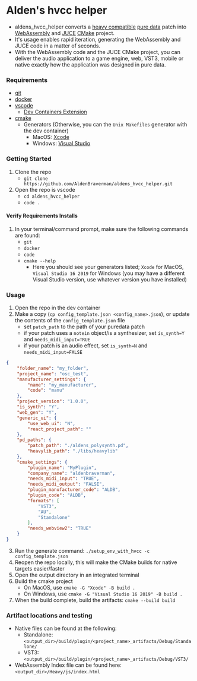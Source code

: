 # Alden's hvcc helper
- aldens_hvcc_helper converts a [heavy compatible](https://wasted-audio.github.io/hvcc/) [pure data](https://puredata.info/) patch into [WebAssembly](https://emscripten.org/) and [JUCE](https://juce.com/) [CMake](https://cmake.org/) project.
- It's usage enables rapid iteration, generating the WebAssembly and JUCE code in a matter of seconds.
- With the WebAssembly code and the JUCE CMake project, you can deliver the audio application to a game engine, web, VST3, mobile or native exactly how the application was designed in pure data.
### Requirements
- [git](https://git-scm.com/downloads)
- [docker](https://www.docker.com/)
- [vscode](https://code.visualstudio.com/)
	- [Dev Containers Extension](https://marketplace.visualstudio.com/items?itemName=ms-vscode-remote.remote-containers)
- [cmake]()
	- Generators (Otherwise, you can the `Unix Makefiles` generator with the dev container)
		- MacOS: [Xcode]()
		- Windows: [Visual Studio]()
### Getting Started
1. Clone the repo
	- `git clone https://github.com/AldenBraverman/aldens_hvcc_helper.git`
2. Open the repo is vscode
	- `cd aldens_hvcc_helper`
	- `code .`
#### Verify Requirements Installs
1. In your terminal/command prompt, make sure the following commands are found:
	- `git`
	- `docker`
	- `code`
	- `cmake --help`
		- Here you should see your generators listed; `Xcode` for MacOS, `Visual Studio 16 2019` for Windows (you may have a different Visual Studio version, use whatever version you have installed)
### Usage
1. Open the repo in the dev container
2. Make a copy (`cp config_template.json <config_name>.json`), or update the contents of the `config_template.json` file
	  - set `patch_path` to the path of your puredata patch
	  - if your patch uses a `notein` object/is a synthesizer, set `is_synth=Y` and `needs_midi_input=TRUE` 
	  - if your patch is an audio effect, set `is_synth=N` and `needs_midi_input=FALSE`
```json
{
	"folder_name": "my_folder",
	"project_name": "osc_test",
	"manufacturer_settings": {
		"name": "my_manufacturer",
		"code": "manu"
	},
	"project_version": "1.0.0",
	"is_synth": "Y",
	"web_gen": "Y",
	"generic_ui": {
		"use_web_ui": "N",
		"react_project_path": ""
	},
	"pd_paths": {
		"patch_path": "./aldens_polysynth.pd",
		"heavylib_path": "./libs/heavylib"
	},
	"cmake_settings": {
		"plugin_name": "MyPlugin",
		"company_name": "aldenbraverman",
		"needs_midi_input": "TRUE",
		"needs_midi_output": "FALSE",
		"plugin_manufacturer_code": "ALDB",
		"plugin_code": "ALDB",
		"formats": [
			"VST3",
			"AU",
			"Standalone"
		],
		"needs_webview2": "TRUE"
	}
}
```
3. Run the generate command: `./setup_env_with_hvcc -c config_template.json`
4. Reopen the repo locally, this will make the CMake builds for native targets easier/faster
5. Open the output directory in an integrated terminal
6. Build the cmake project
	- On MacOS, use `cmake -G "Xcode" -B build .`
	- On Windows, use `cmake -G "Visual Studio 16 2019" -B build .`
7. When the build complete, build the artifacts: `cmake --build build`
### Artifact locations and testing
- Native files can be found at the following:
	- Standalone: `<output_dir>/build/plugin/<project_name>_artifacts/Debug/Standalone/`
	- VST3: `<output_dir>/build/plugin/<project_name>_artifacts/Debug/VST3/`
- WebAssembly Index file can be found here: `<output_dir>/Heavy/js/index.html`
